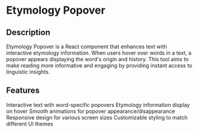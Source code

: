 # Etymology Popover

## Description

Etymology Popover is a React component that enhances text with interactive etymology information. When users hover over words in a text, a popover appears displaying the word's origin and history. This tool aims to make reading more informative and engaging by providing instant access to linguistic insights.

## Features

Interactive text with word-specific popovers
Etymology information display on hover
Smooth animations for popover appearance/disappearance
Responsive design for various screen sizes
Customizable styling to match different UI themes
